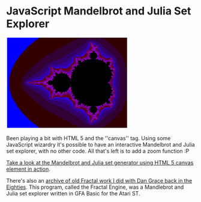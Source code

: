 # JavaScript Mandelbrot and Julia Set Explorer

![Mandelbrot's Baby](mset.png)

Been playing a bit with HTML 5 and the ''canvas'' tag.  Using some JavaScript wizardry it's possible to have an interactive Mandelbrot and Julia set explorer, with no other code.  All that's left is to add a zoom function :P

[Take a look at the Mandelbrot and Julia set generator using HTML 5 canvas element in action](https://mbharris.co.uk/fractals/mandlebrot-set-and-julia-set-explorer-in-html5.html).

There's also an [archive of old Fractal work I did with Dan Grace back in the Eighties](https://mbharris.co.uk/fe3/).  This program, called the Fractal Engine, was a Mandlebrot and Julia set explorer written in GFA Basic for the Atari ST.
